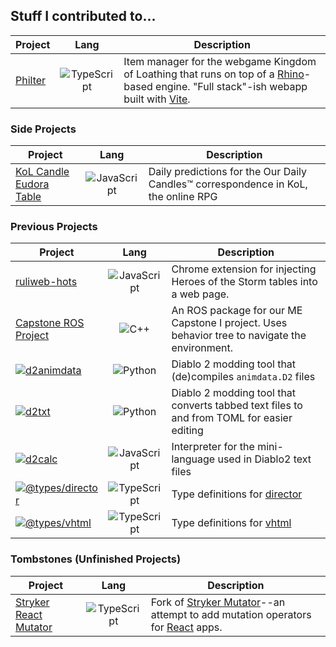 <!--
**pastelmind/pastelmind** is a ✨ _special_ ✨ repository because its `README.md` (this file) appears on your GitHub profile.

Here are some ideas to get you started:

- 🔭 I’m currently working on ...
- 🌱 I’m currently learning ...
- 👯 I’m looking to collaborate on ...
- 🤔 I’m looking for help with ...
- 💬 Ask me about ...
- 📫 How to reach me: ...
- 😄 Pronouns: ...
- ⚡ Fun fact: ...
-->

## Stuff I contributed to...

| Project | Lang | Description |
|---------|:----:|-------------|
| [Philter](https://github.com/Loathing-Associates-Scripting-Society/philter) | ![TypeScript][icon-typescript] | Item manager for the webgame Kingdom of Loathing that runs on top of a [Rhino](https://github.com/mozilla/rhino)-based engine. "Full stack"-ish webapp built with [Vite](https://vitejs.dev/). |

### Side Projects
| Project | Lang | Description |
|---------|:----:|-------------|
| [KoL Candle Eudora Table](https://github.com/pastelmind/candle) | ![JavaScript][icon-javascript] | Daily predictions for the Our Daily Candles&trade; correspondence in KoL, the online RPG |

### Previous Projects

| Project | Lang | Description |
|---------|:----:|-------------|
| [ruliweb-hots](https://github.com/pastelmind/ruliweb-hots) | ![JavaScript][icon-javascript] | Chrome extension for injecting Heroes of the Storm tables into a web page. |
| [Capstone ROS Project](https://github.com/capstone-teama-ros/capstone1_ROS_gazebo) | ![C++][icon-c++] | An ROS package for our ME Capstone I project. Uses behavior tree to navigate the environment. |
| [![d2animdata](https://img.shields.io/pypi/v/d2animdata?label=d2animdata)](https://pypi.org/project/d2animdata) | ![Python][icon-python] | Diablo 2 modding tool that (de)compiles `animdata.D2` files |
| [![d2txt](https://img.shields.io/pypi/v/d2txt?label=d2txt)](https://pypi.org/project/d2txt) | ![Python][icon-python] | Diablo 2 modding tool that converts tabbed text files to and from TOML for easier editing |
| [![d2calc](https://img.shields.io/npm/v/d2calc?label=d2calc)](https://www.npmjs.com/package/d2calc) | ![JavaScript][icon-javascript] | Interpreter for the mini-language used in Diablo2 text files |
| [![@types/director](https://img.shields.io/npm/v/@types/director?label=%40types%2Fdirector)](https://www.npmjs.com/package/@types/director) | ![TypeScript][icon-typescript] | Type definitions for [director](https://github.com/flatiron/director) |
| [![@types/vhtml](https://img.shields.io/npm/v/@types/vhtml?label=%40types%2Fvhtml)](https://www.npmjs.com/package/@types/vhtml) | ![TypeScript][icon-typescript] | Type definitions for [vhtml](https://github.com/developit/vhtml) |

### Tombstones (Unfinished Projects)

| Project | Lang | Description |
|---------|:----:|-------------|
| [Stryker React Mutator](https://github.com/pastelmind/stryker) | ![TypeScript][icon-typescript] | Fork of [Stryker Mutator](https://github.com/stryker-mutator/stryker-js)--an attempt to add mutation operators for [React](https://reactjs.org/) apps. |

[icon-c++]: https://cdn.jsdelivr.net/npm/programming-languages-logos/src/cpp/cpp_16x16.png
[icon-javascript]: https://cdn.jsdelivr.net/npm/programming-languages-logos/src/javascript/javascript_16x16.png
[icon-python]: https://cdn.jsdelivr.net/npm/programming-languages-logos/src/python/python_16x16.png
[icon-typescript]: https://cdn.jsdelivr.net/npm/programming-languages-logos/src/typescript/typescript_16x16.png
